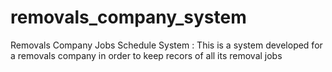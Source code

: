 # removals_company_system
Removals Company Jobs Schedule System : This is a system developed for a removals company in order to keep recors of all its removal jobs
